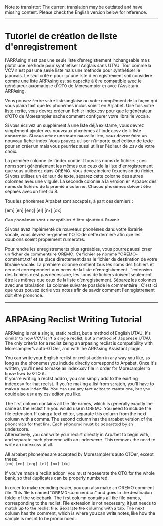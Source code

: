 Note to translator: The current translation may be outdated and have missing content. Please check the English version below for reference.

---

# Tutoriel de création de liste d'enregistrement

l'ARPAsing n'est pas une seule liste d'enregistrement inchangeable mais plutôt une méthode pour synthétiser l'Anglais dans UTAU.
Tout comme la VCV n'est pas une seule liste mais une méthode pour synthétiser le japonais.
Le seul critère pour qu'une liste d'enregistrement soit considéré comme une liste ARPAsing est sa capacité à être compatible avec le générateur automatique d'OTO de Moresampler et avec l'Assistant ARPAsing.

Vous pouvez écrire votre liste anglaise ou votre complément de la façon qui vous plaira tant que les phonèmes inclus soient en Arpabet.
Une fois votre liste écrite, vous devrez créer un fichier index.csv pour que le générateur d'OTO de Moresampler sache comment configurer votre librairie vocale. 

Si vous écrivez un supplément à une liste déjà existante, vous devrez simplement ajouter vos nouveaux phonèmes à l'index.csv de la liste concernée.
Si vous créez une toute nouvelle liste, vous devrez faire un nouveau ficher index.
Vous pouvez utiliser n'importe quel éditeur de texte pour en créer un mais vous pourriez aussi utiliser l'éditeur de .csv de votre choix.

La première colonne de l'index contient tous les noms de fichiers ; ces noms sont généralement les mêmes que ceux de la liste d'enregistrement que vous utiliserez dans OREMO.
Vous devez inclure l'extension du fichier. Si vous utilisez un éditeur de texte, séparez cette colonne des autres colonnes avec une virgule.
La seconde colonne a la version en Arpabet des noms de fichiers de la première colonne.
Chaque phonèmes doivent être séparés avec un tiret du 8.

Tous les phonèmes Arpabet sont acceptés, à part ces derniers :

[em] [en] [eng] [el] [nx] [dx]

Ces phonèmes sont susceptibles d'être ajoutés à l'avenir.

Si vous avez implémenté de nouveaux phonèmes dans votre librairie vocale, vous devrez re-générer l'OTO de cette dernière afin que les doublons soient proprement numérotés.

Pour rendre les enregistrements plus agréables, vous pourrez aussi créer un ficher de commentaire OREMO. Ce fichier se nomme "OREMO-comment.txt" et se place directement dans le fichier de destination de votre librairie vocale.
La première colonne contient tous les noms des fichiers et ceux-ci correspondent aux noms de la liste d'enregistrement.
L'extension des fichiers n'est pas nécessaire, les noms de fichiers doivent seulement être les mêmes que ceux de la liste d'enregistrement.
Séparez les colonnes avec une tabulation. La colonne suivante possède le commentaire ; C'est ici que vous pouvez écrire vos notes afin de savoir comment l'enregistrement doit être prononcé.

---

# ARPAsing Reclist Writing Tutorial

ARPAsing is not a single, static reclist, but a method of English UTAU. It's similar to how VCV isn't a single reclist, but a method of Japanese UTAU. The only criteria for a reclist being an arpasing reclist is compatibility with Moresampler's auto-OTOer, and with the ARPAsing Assistant plugin.

You can write your English reclist or reclist addon in any way you like, as long as the phonemes you include directly correspond to Arpabet. Once it's written, you'll need to make an index.csv file in order for Moresampler to know how to OTO it.  
If you're writing a reclist addon, you can simply add to the existing index.csv for that reclist. If you're making a list from scratch, you'll have to make a new index file. You can use any text editor to create one, but you could also use any csv editor you like.

The first column contains all the file names, which is generally exactly the same as the reclist file you would use in OREMO. You need to include the file extension. If using a text editor, separate this column from the next column with a comma. The second column has the arpabet version of the phonemes for that line. Each phoneme must be separated by an underscore.  
Alternatively, you can write your reclist directly in Arpabet to begin with, and separate each phoneme with an underscore. This removes the need to write an index.csv at all.

All arpabet phonemes are accepted by Moresampler's auto OTOer, except these:  
`[em] [en] [eng] [el] [nx] [dx]`

If you've made a reclist addon, you must regenerate the OTO for the whole bank, so that duplicates can be properly numbered.

In order to make recording easier, you can also make an OREMO comment file. This file is named "OREMO-comment.txt" and goes in the destination folder of the voicebank. The first column contains all the file names, corresponding to the reclist. File extension is not necessary, it just needs to match up to the reclist file. Separate the columns with a tab. The next column has the comment, which is where you can write notes, like how the sample is meant to be pronounced.
